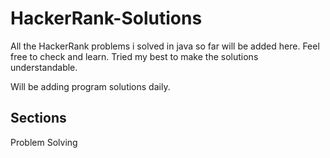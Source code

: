 # HackerRank-Solutions
All the HackerRank problems i solved in java so far will be added here. Feel free to check and learn. Tried my best to make the solutions understandable.

Will be adding program solutions daily.

## Sections
Problem Solving
